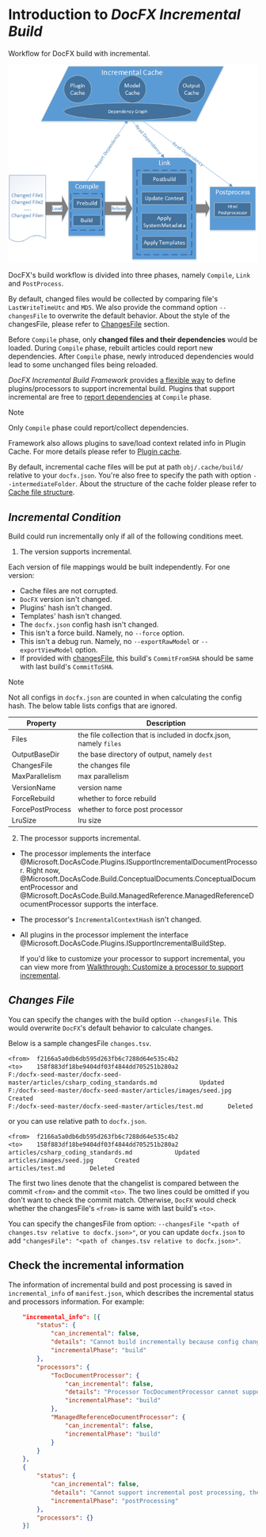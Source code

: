 Introduction to *DocFX Incremental Build*
================================================

Workflow for DocFX build with incremental.

![DocFX incremental build workflow](images/incrementalbuildframework.png)

DocFX's build workflow is divided into three phases, namely `Compile`, `Link` and `PostProcess`.

By default, changed files would be collected by comparing file's `LastWriteTimeUtc` and `MD5`. We also provide the command option `--changesFile` to overwrite the default behavior. About the style of the changesFile, please refer to [ChangesFile](#changes-file) section.

Before `Compile` phase, only **changed files and their dependencies** would be loaded. During `Compile` phase, rebuilt articles could report new dependencies. After `Compile` phase, newly introduced dependencies would lead to some unchanged files being reloaded.

*DocFX Incremental Build Framework* provides [a flexible way](customize_a_processor_to_support_incremental.md) to define plugins/processors to support incremental build. Plugins that support incremental are free to [report dependencies](advanced_report_dependency.md) at `Compile` phase.

> [!Note]
> Only `Compile` phase could report/collect dependencies.

Framework also allows plugins to save/load context related info in Plugin Cache. For more details please refer to [Plugin cache](customize_a_processor_to_support_incremental.md#step3-optionalimplement--interface-for-plugins-that-need-to-access-context-info).

By default, incremental cache files will be put at path `obj/.cache/build/` relative to your `docfx.json`. You're also free to specify the path with option `--intermediateFolder`. About the structure of the cache folder please refer to [Cache file structure](advanced_cache_file_structure.md).


*Incremental Condition*
------------------------
Build could run incrementally only if all of the following conditions meet.

1. The version supports incremental.

Each version of file mappings would be built independently. For one version:

- Cache files are not corrupted.
- `DocFX` version isn't changed.
- Plugins' hash isn't changed.
- Templates' hash isn't changed.
- The `docfx.json` config hash isn't changed.
- This isn't a force build. Namely, no `--force` option.
- This isn't a debug run. Namely, no `--exportRawModel` or `--exportViewModel` option.
- If provided with [changesFile](#changes-file), this build's `CommitFromSHA` should be same with last build's `CommitToSHA`.


> [!Note]
> Not all configs in `docfx.json` are counted in when calculating the config hash. The below table lists configs that are ignored.
>
> Property              | Description
> --------------------- | ------------------------------------------------------------------------
> Files                 | the file collection that is included in docfx.json, namely `files`
> OutputBaseDir         | the base directory of output, namely `dest`
> ChangesFile           | the changes file
> MaxParallelism        | max parallelism
> VersionName           | version name
> ForceRebuild          | whether to force rebuild
> ForcePostProcess      | whether to force post processor
> LruSize               | lru size

2. The processor supports incremental.

- The processor implements the interface @Microsoft.DocAsCode.Plugins.ISupportIncrementalDocumentProcessor. Right now, @Microsoft.DocAsCode.Build.ConceptualDocuments.ConceptualDocumentProcessor and @Microsoft.DocAsCode.Build.ManagedReference.ManagedReferenceDocumentProcessor supports the interface.
- The processor's `IncrementalContextHash` isn't changed.
- All plugins in the processor implement the interface @Microsoft.DocAsCode.Plugins.ISupportIncrementalBuildStep.

  If you'd like to customize your processor to support incremental, you can view more from [Walkthrough: Customize a processor to support incremental](customize_a_processor_to_support_incremental.md).

*Changes File*
---------------
You can specify the changes with the build option `--changesFile`. This would overwrite `DocFX`'s default behavior to calculate changes.

Below is a sample changesFile `changes.tsv`.

```
<from>	f2166a5a0db6db595d263fb6c7288d64e535c4b2
<to>	158f883df18be9404df03f4844dd705251b280a2
F:/docfx-seed-master/docfx-seed-master/articles/csharp_coding_standards.md            Updated
F:/docfx-seed-master/docfx-seed-master/articles/images/seed.jpg      Created
F:/docfx-seed-master/docfx-seed-master/articles/test.md       Deleted
```

or you can use relative path to `docfx.json`.

```
<from>	f2166a5a0db6db595d263fb6c7288d64e535c4b2
<to>	158f883df18be9404df03f4844dd705251b280a2
articles/csharp_coding_standards.md            Updated
articles/images/seed.jpg      Created
articles/test.md       Deleted
```

The first two lines denote that the changelist is compared between the commit `<from>` and the commit `<to>`. The two lines could be omitted if you don't want to check the commit match. Otherwise, `DocFX` would check whether the changesFile's `<from>` is same with last build's `<to>`.

You can specify the changesFile from option: `--changesFile "<path of changes.tsv relative to docfx.json>"`, or you can update `docfx.json` to add `"changesFile": "<path of changes.tsv relative to docfx.json>"`.

Check the incremental information
---------------

The information of incremental build and post processing is saved in `incremental_info` of `manifest.json`, which describes the incremental status and processors information. For example:
```json
	"incremental_info": [{
		"status": {
			"can_incremental": false,
			"details": "Cannot build incrementally because config changed.",
			"incrementalPhase": "build"
		},
		"processors": {
			"TocDocumentProcessor": {
				"can_incremental": false,
				"details": "Processor TocDocumentProcessor cannot support incremental build because the processor doesn't implement ISupportIncrementalDocumentProcessor interface.",
				"incrementalPhase": "build"
			},
			"ManagedReferenceDocumentProcessor": {
				"can_incremental": false,
				"incrementalPhase": "build"
			}
		}
	},
	{
		"status": {
			"can_incremental": false,
			"details": "Cannot support incremental post processing, the reason is: last post processor info is null.",
			"incrementalPhase": "postProcessing"
		},
		"processors": {}
	}]
```